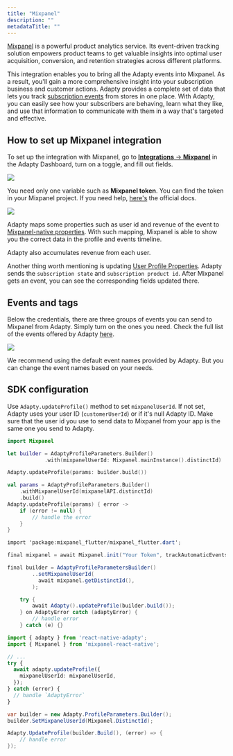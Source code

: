 ```yaml
---
title: "Mixpanel"
description: ""
metadataTitle: ""
---
```


[Mixpanel](https://mixpanel.com/) is a powerful product analytics service. Its event-driven tracking solution empowers product teams to get valuable insights into optimal user acquisition, conversion, and retention strategies across different platforms.  

This integration enables you to bring all the Adapty events into Mixpanel. As a result, you'll gain a more comprehensive insight into your subscription business and customer actions. Adapty provides a complete set of data that lets you track [subscription events](https://docs.adapty.io/docs/events) from stores in one place. With Adapty, you can easily see how your subscribers are behaving, learn what they like, and use that information to communicate with them in a way that's targeted and effective.

## How to set up Mixpanel integration

To set up the integration with Mixpanel, go to [**Integrations** -> **Mixpanel**](https://app.adapty.io/integrations/mixpanel) in the Adapty Dashboard, turn on a toggle, and fill out fields.


<div style={{ textAlign: 'center' }}>
  <img 
    src="https://files.readme.io/ccecc5e-CleanShot_2023-08-17_at_14.21.392x.png" 
    style={{ width: '700px', border: '1px solid grey' }}
  />
</div>





You need only one variable such as **Mixpanel token**. You can find the token in your Mixpanel project. If you need help, [here's](https://help.mixpanel.com/hc/en-us/articles/115004502806-Find-Project-Token-) the official docs.


<div style={{ textAlign: 'center' }}>
  <img 
    src="https://files.readme.io/3178322-CleanShot_2023-08-16_at_18.09.382x.png" 
    style={{ width: '700px', border: '1px solid grey' }}
  />
</div>





Adapty maps some properties such as user id and revenue of the event to [Mixpanel-native properties](https://help.mixpanel.com/hc/en-us/articles/115004708186-Profile-Properties). With such mapping, Mixpanel is able to show you the correct data in the profile and events timeline.

Adapty also accumulates revenue from each user.

Another thing worth mentioning is updating [User Profile Properties](https://docs.mixpanel.com/docs/tracking/how-tos/user-profiles). Adapty sends the `subscription state` and `subscription product id`. After Mixpanel gets an event, you can see the corresponding fields updated there.

## Events and tags

Below the credentials, there are three groups of events you can send to Mixpanel from Adapty. Simply turn on the ones you need. Check the full list of the events offered by Adapty [here](https://docs.adapty.io/docs/events).


<div style={{ textAlign: 'center' }}>
  <img 
    src="https://files.readme.io/1b0c777-CleanShot_2023-08-11_at_14.56.362x.png" 
    style={{ width: '700px', border: '1px solid grey' }}
  />
</div>





We recommend using the default event names provided by Adapty. But you can change the event names based on your needs.

## SDK configuration

Use `Adapty.updateProfile()` method to set `mixpanelUserId`.  If not set, Adapty uses your user ID (`customerUserId`) or if it's null Adapty ID. Make sure that the user id you use to send data to Mixpanel from your app is the same one you send to Adapty.

```swift title="iOS (Swift)"
import Mixpanel

let builder = AdaptyProfileParameters.Builder()
            .with(mixpanelUserId: Mixpanel.mainInstance().distinctId)

Adapty.updateProfile(params: builder.build())
```
```kotlin title="Android (Kotlin)"
val params = AdaptyProfileParameters.Builder()
    .withMixpanelUserId(mixpanelAPI.distinctId)
    .build()
Adapty.updateProfile(params) { error ->
    if (error != null) {
        // handle the error
    }
}
```
```csharp title="Flutter (Dart)"
import 'package:mixpanel_flutter/mixpanel_flutter.dart';

final mixpanel = await Mixpanel.init("Your Token", trackAutomaticEvents: true);

final builder = AdaptyProfileParametersBuilder()
        ..setMixpanelUserId(
          await mixpanel.getDistinctId(),
        );

    try {
        await Adapty().updateProfile(builder.build());
    } on AdaptyError catch (adaptyError) {
        // handle error
    } catch (e) {}
```
```typescript title="React Native (TS)"
import { adapty } from 'react-native-adapty';
import { Mixpanel } from 'mixpanel-react-native';

// ...
try {
  await adapty.updateProfile({
    mixpanelUserId: mixpanelUserId,
  });
} catch (error) {
  // handle `AdaptyError`
}
```
```csharp title="Unity (C#)"
var builder = new Adapty.ProfileParameters.Builder();
builder.SetMixpanelUserId(Mixpanel.DistinctId);

Adapty.UpdateProfile(builder.Build(), (error) => {
    // handle error
});
```